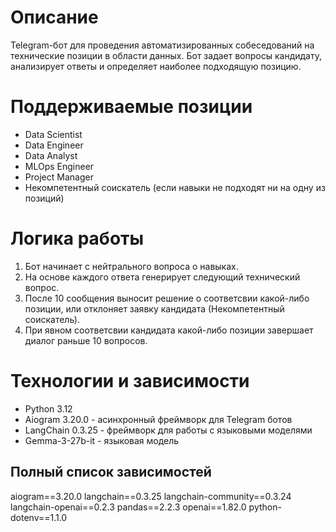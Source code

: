 # Описание
Telegram-бот для проведения автоматизированных собеседований на технические позиции в области данных. Бот задает вопросы кандидату, анализирует ответы и определяет наиболее подходящую позицию.

# Поддерживаемые позиции
* Data Scientist
* Data Engineer
* Data Analyst
* MLOps Engineer
* Project Manager
* Некомпетентный соискатель (если навыки не подходят ни на одну из позиций)

# Логика работы
1. Бот начинает с нейтрального вопроса о навыках.
2. На основе каждого ответа генерирует следующий технический вопрос.
3. После 10 сообщения выносит решение о соответсвии какой-либо позиции, или отклоняет заявку кандидата (Некомпетентный соискатель).
4. При явном соответсвии кандидата какой-либо позиции завершает диалог раньше 10 вопросов.

# Технологии и зависимости
* Python 3.12
* Aiogram 3.20.0 - асинхронный фреймворк для Telegram ботов
* LangChain 0.3.25 - фреймворк для работы с языковыми моделями
* Gemma-3-27b-it - языковая модель

## Полный список зависимостей

aiogram==3.20.0
langchain==0.3.25
langchain-community==0.3.24
langchain-openai==0.2.3
pandas==2.2.3
openai==1.82.0
python-dotenv==1.1.0
